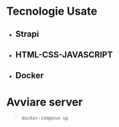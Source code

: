# Tecnologie Usate
 - ## Strapi
 - ## HTML-CSS-JAVASCRIPT
 - ## Docker
# Avviare server
> ```docker-compose up```

